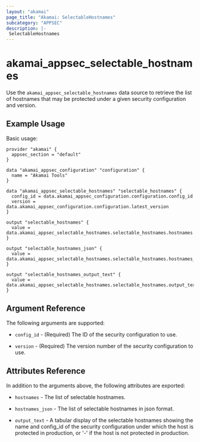 ```yaml
---
layout: "akamai"
page_title: "Akamai: SelectableHostnames"
subcategory: "APPSEC"
description: |-
 SelectableHostnames
---
```


# akamai_appsec_selectable_hostnames

Use the `akamai_appsec_selectable_hostnames` data source to retrieve the list of hostnames that may be protected under a given security configuration and version.

## Example Usage

Basic usage:

```hcl
provider "akamai" {
  appsec_section = "default"
}

data "akamai_appsec_configuration" "configuration" {
  name = "Akamai Tools"
}

data "akamai_appsec_selectable_hostnames" "selectable_hostnames" {
  config_id = data.akamai_appsec_configuration.configuration.config_id
  version = data.akamai_appsec_configuration.configuration.latest_version
}

output "selectable_hostnames" {
  value = data.akamai_appsec_selectable_hostnames.selectable_hostnames.hostnames
}

output "selectable_hostnames_json" {
  value = data.akamai_appsec_selectable_hostnames.selectable_hostnames.hostnames_json
}

output "selectable_hostnames_output_text" {
  value = data.akamai_appsec_selectable_hostnames.selectable_hostnames.output_text
}

```

## Argument Reference

The following arguments are supported:

* `config_id` - (Required) The ID of the security configuration to use.

* `version` - (Required) The version number of the security configuration to use.


## Attributes Reference

In addition to the arguments above, the following attributes are exported:

* `hostnames` - The list of selectable hostnames.

* `hostnames_json` - The list of selectable hostnames in json format.

* `output_text` - A tabular display of the selectable hostnames showing the name and config_id of the security configuration under which the host is protected in production, or '-' if the host is not protected in production.

